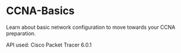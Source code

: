 # CCNA-Basics
Learn about basic network configuration to move towards your CCNA preparation.

API used: Cisco Packet Tracer 6.0.1
